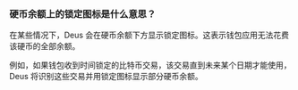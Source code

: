 ### 硬币余额上的锁定图标是什么意思？

在某些情况下，Deus 会在硬币余额下方显示锁定图标。这表示钱包应用无法花费该硬币的全部余额。

例如，如果钱包收到时间锁定的比特币交易，该交易直到未来某个日期才能使用，Deus 将识别这些交易并用锁定图标显示部分硬币余额。